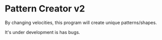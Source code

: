 # Pattern Creator v2
By changing velocities, this program will create unique patterns/shapes.

It's under development is has bugs.
